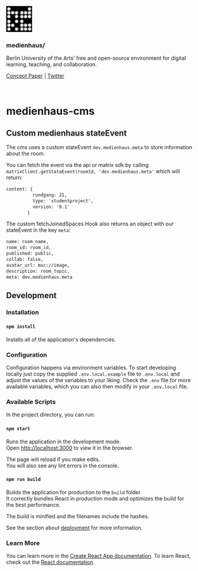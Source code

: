 <img src="public/favicon.svg" width="70" />

### medienhaus/

Berlin University of the Arts’ free and open-source environment for digital learning, teaching, and collaboration.

[Concept Paper](https://medienhaus.dev/) | [Twitter](https://twitter.com/medienhaus_)

<br>


# medienhaus-cms

## Custom medienhaus stateEvent

The cms uses a custom stateEvent `dev.medienhaus.meta` to store information about the room.

You can fetch the event via the api or matrix sdk by calling `matrixClient.getStateEvent(roomId, 'dev.medienhaus.meta'` which will return: 
```
content: {
          rundgang: 21,
          type: 'studentproject',
          version: '0.1'
        }
```
The custom fetchJoinedSpaces Hook also returns an object with our stateEvent in the key `meta`:

```
name: room_name,
room_id: room_id,
published: public,
collab: false,
avatar_url: mxc://image,
description: room_topic,
meta: dev.medienhaus.meta
 ```

## Development

### Installation

#### `npm install`

Installs all of the application's dependencies.

### Configuration

Configuration happens via environment variables. To start developing locally just copy the supplied `.env.local.example` file to `.env.local` and adjust the values of the variables to your liking. Check the `.env` file for more available variables, which you can also then modify in your `.env.local` file.

### Available Scripts

In the project directory, you can run:

#### `npm start`

Runs the application in the development mode.<br />
Open [http://localhost:3000](http://localhost:3000) to view it in the browser.

The page will reload if you make edits.<br />
You will also see any lint errors in the console.

#### `npm run build`

Builds the application for production to the `build` folder.<br />
It correctly bundles React in production mode and optimizes the build for the best performance.

The build is minified and the filenames include the hashes.

See the section about [deployment](https://facebook.github.io/create-react-app/docs/deployment) for more information.

### Learn More

You can learn more in the [Create React App documentation](https://facebook.github.io/create-react-app/docs/getting-started). To learn React, check out the [React documentation](https://reactjs.org/).